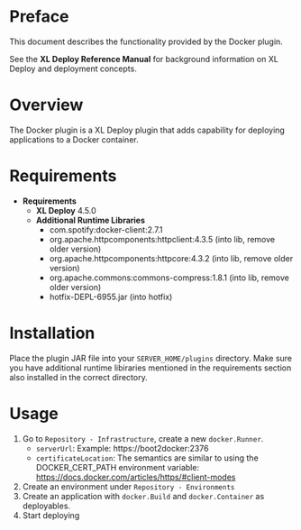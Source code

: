 # Preface #

This document describes the functionality provided by the Docker plugin.

See the **XL Deploy Reference Manual** for background information on XL Deploy and deployment concepts.

# Overview #

The Docker plugin is a XL Deploy plugin that adds capability for deploying applications to a Docker container.

# Requirements #

* **Requirements**
	* **XL Deploy** 4.5.0
	* **Additional Runtime Libraries**
		* com.spotify:docker-client:2.7.1
        * org.apache.httpcomponents:httpclient:4.3.5 (into lib, remove older version)
        * org.apache.httpcomponents:httpcore:4.3.2  (into lib, remove older version)
        * org.apache.commons:commons-compress:1.8.1  (into lib, remove older version)
        * hotfix-DEPL-6955.jar (into hotfix)

# Installation #

Place the plugin JAR file into your `SERVER_HOME/plugins` directory.   Make sure you have additional runtime libiraries mentioned in the requirements section also installed in the correct directory.

# Usage #

1. Go to `Repository - Infrastructure`, create a new `docker.Runner`.
    * `serverUrl`: Example: https://boot2docker:2376
    * `certificateLocation`: The semantics are similar to using the DOCKER_CERT_PATH environment variable: https://docs.docker.com/articles/https/#client-modes
2. Create an environment under `Repository - Environments`
3. Create an application with `docker.Build` and `docker.Container` as deployables.
4. Start deploying
